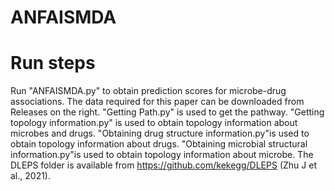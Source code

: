 # ANFAISMDA

# Run steps
Run "ANFAISMDA.py" to obtain prediction scores for microbe-drug associations.
The data required for this paper can be downloaded from Releases on the right.
"Getting Path.py" is used to get the pathway.
"Getting topology information.py" is used to obtain topology information about microbes and drugs.
"Obtaining drug structure information.py"is used to obtain topology information about drugs.
"Obtaining microbial structural information.py"is used to obtain topology information about microbe.
The DLEPS folder is available from https://github.com/kekegg/DLEPS (Zhu J et al., 2021).
